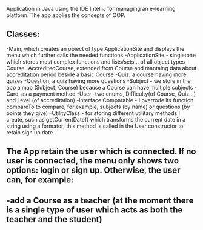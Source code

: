 Application in Java using the IDE IntelliJ for managing an e-learning platform. The app applies the concepts of OOP.

Classes:
--
-Main, which creates an object of type ApplicationSite and displays the menu which further calls the needed functions
-ApplicationSite - singletone which stores most complex functions and lists/sets... of all object types
-Course
-AccreditedCourse, extended from Course and mantaing data about accreditation period beside a basic Course
-Quiz, a course having more quizes
-Question, a quiz having more questions
-Subject - we store in the app a map (Subject, Course) because a Course can have multiple subjects
-Card, as a payment method
-User
-two enums, Difficulty(of Course, Quiz...) and Level (of accreditation)
-interface Comparable - I overrode its function compareTo to compare, for example, subjects (by name) or questions (by points they give)
-UtilityClass - for storing different utilitary methods I create, such as getCurrentDate() which transforms the current date in a string using a formator; this method is called in the User constructor to retain sign up date.

The App retain the user which is connected. If no user is connected, the menu only shows two options: login or sign up.
Otherwise, the user can, for example:
--
-add a Course as a teacher (at the moment there is a single type of user which acts as both the teacher and the student)
- 
